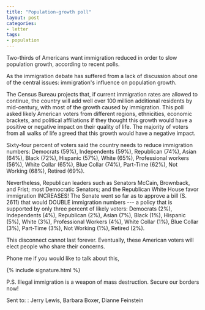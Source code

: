 ```yaml
---
title: "Population-growth poll"
layout: post
categories:
- letter
tags:
- population
---
```


Two-thirds of Americans want immigration reduced in order to slow population growth, according to recent polls.

As the immigration debate has suffered from a lack of discussion about one of the central issues: immigration's influence on population growth.

The Census Bureau projects that, if current immigration rates are allowed to continue, the country will add well over 100 million additional residents by mid-century, with most of the growth caused by immigration. This poll asked likely American voters from different regions, ethnicities, economic brackets, and political affiliations if they thought this growth would have a positive or negative impact on their quality of life. The majority of voters from all walks of life agreed that this growth would have a negative impact.

Sixty-four percent of voters said the country needs to reduce immigration numbers: Democrats (59%), Independents (59%), Republican (74%), Asian (64%), Black (72%), Hispanic (57%), White (65%), Professional workers (56%), White Collar (65%), Blue Collar (74%), Part-Time (62%), Not Working (68%), Retired (69%).

Nevertheless, Republican leaders such as Senators McCain, Brownback, and Frist; most Democratic Senators; and the Republican White House favor immigration INCREASES! The Senate went so far as to approve a bill (S. 2611) that would DOUBLE immigration numbers --- a policy that is supported by only three percent of likely voters: Democrats (2%), Independents (4%), Republican (2%), Asian (7%), Black (1%), Hispanic (5%), White (3%), Professional Workers (4%), White Collar (1%), Blue Collar (3%), Part-Time (3%), Not Working (1%), Retired (2%).

This disconnect cannot last forever. Eventually, these American voters will elect people who share their concerns.

Phone me if you would like to talk about this,

{% include signature.html %}

P.S. Illegal immigration is a weapon of mass destruction. Secure our borders now!

Sent to:
: Jerry Lewis, Barbara Boxer, Dianne Feinstein

